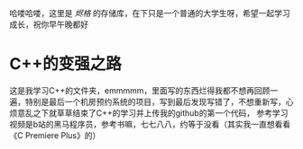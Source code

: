 哈喽哈喽，这里是 _烬格_ 的存储库，在下只是一个普通的大学生呀，希望一起学习成长，祝你早午晚都好

# C++的变强之路  
这是我学习C++的文件夹，emmmmm，里面写的东西烂得我都不想再回顾一遍，特别是最后一个机房预约系统的项目，写到最后发现写错了，不想重新写，心烦意乱之下就草草结束了C++的学习并上传我的github的第一个代码，
参考学习视频是b站的黑马程序员，参考书嘛，七七八八，约等于没看（其实我一直想看看《C Premiere Plus》的）
